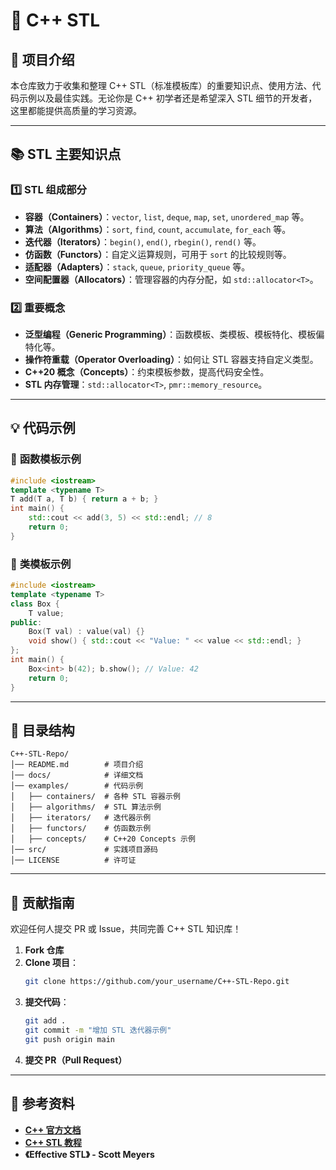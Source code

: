 # 📌 C++ STL 

## 🚀 项目介绍

本仓库致力于收集和整理 C++ STL（标准模板库）的重要知识点、使用方法、代码示例以及最佳实践。无论你是 C++ 初学者还是希望深入 STL 细节的开发者，这里都能提供高质量的学习资源。

---

## 📚 STL 主要知识点

### 1️⃣ STL 组成部分
- **容器（Containers）**：`vector`, `list`, `deque`, `map`, `set`, `unordered_map` 等。
- **算法（Algorithms）**：`sort`, `find`, `count`, `accumulate`, `for_each` 等。
- **迭代器（Iterators）**：`begin()`, `end()`, `rbegin()`, `rend()` 等。
- **仿函数（Functors）**：自定义运算规则，可用于 `sort` 的比较规则等。
- **适配器（Adapters）**：`stack`, `queue`, `priority_queue` 等。
- **空间配置器（Allocators）**：管理容器的内存分配，如 `std::allocator<T>`。

### 2️⃣ 重要概念
- **泛型编程（Generic Programming）**：函数模板、类模板、模板特化、模板偏特化等。
- **操作符重载（Operator Overloading）**：如何让 STL 容器支持自定义类型。
- **C++20 概念（Concepts）**：约束模板参数，提高代码安全性。
- **STL 内存管理**：`std::allocator<T>`, `pmr::memory_resource`。

---

## 💡 代码示例

### 📌 **函数模板示例**
```cpp
#include <iostream>
template <typename T>
T add(T a, T b) { return a + b; }
int main() {
    std::cout << add(3, 5) << std::endl; // 8
    return 0;
}
```

### 📌 **类模板示例**
```cpp
#include <iostream>
template <typename T>
class Box {
    T value;
public:
    Box(T val) : value(val) {}
    void show() { std::cout << "Value: " << value << std::endl; }
};
int main() {
    Box<int> b(42); b.show(); // Value: 42
    return 0;
}
```

---

## 📂 目录结构
```
C++-STL-Repo/
│── README.md        # 项目介绍
│── docs/            # 详细文档
│── examples/        # 代码示例
│   ├── containers/  # 各种 STL 容器示例
│   ├── algorithms/  # STL 算法示例
│   ├── iterators/   # 迭代器示例
│   ├── functors/    # 仿函数示例
│   ├── concepts/    # C++20 Concepts 示例
│── src/             # 实践项目源码
│── LICENSE          # 许可证
```

---



## 🔧 贡献指南

欢迎任何人提交 PR 或 Issue，共同完善 C++ STL 知识库！
1. **Fork 仓库**
2. **Clone 项目**：
   ```sh
   git clone https://github.com/your_username/C++-STL-Repo.git
   ```
3. **提交代码**：
   ```sh
   git add .
   git commit -m "增加 STL 迭代器示例"
   git push origin main
   ```
4. **提交 PR（Pull Request）**

---

## 📖 参考资料
- **[C++ 官方文档](https://en.cppreference.com/w/cpp)**
- **[C++ STL 教程](https://www.geeksforgeeks.org/the-c-standard-template-library-stl/)**
- **《Effective STL》 - Scott Meyers**

